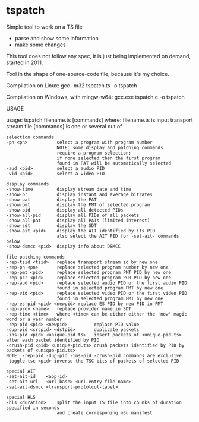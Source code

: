 # tspatch

Simple tool to work on a TS file
- parse and show some information
- make some changes

This tool does not follow any spec, it is just being implemented on demand, started in 2011.

Tool in the shape of one-source-code file, because it's my choice.
 
Compilation on Linux:
gcc -m32 tspatch.ts -o tspatch

Compilation on Windows, with mingw-w64:
gcc.exe tspatch.c -o tspatch

USAGE

usage: tspatch filename.ts [commands]
where:
  filename.ts is input transport stream file
  [commands]  is one or several out of

    selection commands
    -pn <pn>           select a program with program number
                       NOTE: some display and patching commands
                       require a program selection;
                       if none selected then the first program
                       found in PAT will be automatically selected
    -aud <pid>         select a audio PID
    -vid <pid>         select a video PID

    display commands
    -show-time         display stream date and time
    -show-br           display instant and average bitrates
    -show-pat          display the PAT
    -show-pmt          display the PMT of selected program
    -show-pid          display all detected PIDs
    -show-all-pid      display all PIDs of all packets
    -show-all-pat      display all PATs (limited interest)
    -show-sdt          display the SDT
    -show-ait <pid>    display the AIT identified by its PID
                       also select the AIT PID for -set-ait- commands below
    -show-dsmcc <pid>  display info about DSMCC

    file patching commands
    -rep-tsid <tsid>   replace transport stream id by new one
    -rep-pn <pn>       replace selected program number by new one
    -rep-pmt <pid>     replace selected program PMT PID by new one
    -rep-pcr <pid>     replace selected program PCR PID by new one
    -rep-aud <pid>     replace selected audio PID or the first audio PID
                       found in selected program PMT by new one
    -rep-vid <pid>     replace selected video PID or the first video PID
                       found in selected program PMT by new one
    -rep-es-pid <pid> <newpid> replace ES PID by new PID in PMT
    -rep-prov <name>   replace provider name in SDT
    -rep-time <time>   where <time> can be either either the 'now' magic word or a year number
    -rep-pid <pid> <newpid>          replace PID value
    -dup-pid <srcpid> <dstpid>       duplicate packets
    -ins-pid <pid> <unique-pid.ts>   insert packets of <unique-pid.ts> after each packet identified by PID
    -crush-pid <pid> <unique-pid.ts> crush packets identified by PID by packets of <unique-pid.ts>
    NOTE: -rep-pid -dup-pid -ins-pid -crush-pid commands are exclusive
    -toggle-tsc <pid> inverse the TSC bits of packets of selected PID

    special AIT
    -set-ait-id    <app-id>
    -set-ait-url   <url-base> <url-entry-file-name>
    -set-ait-dsmcc <transport-prototcol-label>

    special HLS
    -hls <duration>    split the input TS file into chunks of duration specified in seconds
                       and create corresponing m3u manifest
